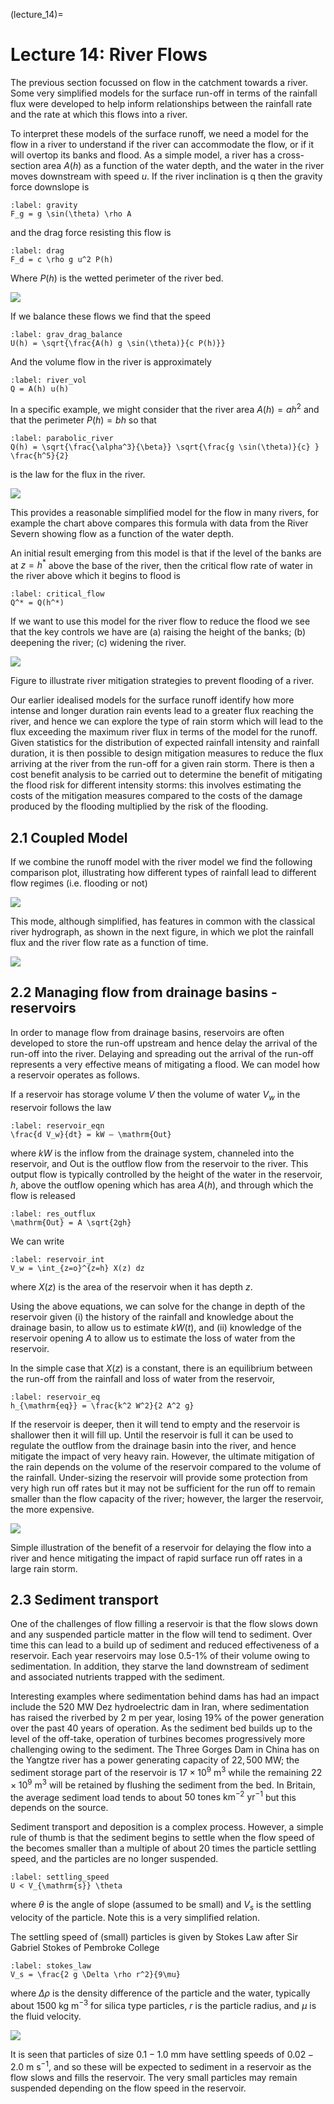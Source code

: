 (lecture_14)=
# Lecture 14: River Flows

The previous section focussed on flow in the catchment towards a river.
Some very simplified models for the surface run-off in terms of the rainfall flux were developed to help inform relationships between the rainfall rate and the rate at which this flows into a river.

To interpret these models of the surface runoff, we need a model for the flow in a river to understand if the river can accommodate the flow, or if it will overtop its banks and flood.
As a simple model, a river has a cross-section area $A(h)$ as a function of the water depth, and the water in the river moves downstream with speed $u$.
If the river inclination is q then the gravity force downslope is

```{math}
:label: gravity
F_g = g \sin(\theta) \rho A
```

and the drag force resisting this flow is

```{math}
:label: drag
F_d = c \rho g u^2 P(h)
```

Where $P(h)$ is the wetted perimeter of the river bed.

![](figures/figure1.png)

If we balance these flows we find that the speed

```{math}
:label: grav_drag_balance
U(h) = \sqrt{\frac{A(h) g \sin(\theta)}{c P(h)}}
```

And the volume flow in the river is approximately

```{math}
:label: river_vol
Q = A(h) u(h)
```

In a specific example, we might consider that the river area $A(h) = a h^2$ and that the perimeter $P(h) = b h$ so that

```{math}
:label: parabolic_river
Q(h) = \sqrt{\frac{\alpha^3}{\beta}} \sqrt{\frac{g \sin(\theta)}{c} } \frac{h^5}{2}
```

is the law for the flux in the river.

![](figures/figure2.png)

This provides a reasonable simplified model for the flow in many rivers, for example the chart above compares this formula with data from the River Severn showing flow as a function of the water depth.

An initial result emerging from this model is that if the level of the banks are at $z = h^*$ above the base of the river, then the critical flow rate of water in the river above which it begins to flood is

```{math}
:label: critical_flow
Q^* = Q(h^*)
```

If we want to use this model for the river flow to reduce the flood we see that the key controls we have are (a) raising the height of the banks; (b) deepening the river; (c) widening the river.

![](figures/figure3.png)

Figure to illustrate river mitigation strategies to prevent flooding of a river.

Our earlier idealised models for the surface runoff identify how more intense and longer duration rain events lead to a greater flux reaching the river, and hence we can explore the type of rain storm which will lead to the flux exceeding the maximum river flux in terms of the model for the runoff.
Given statistics for the distribution of expected rainfall intensity and rainfall duration, it is then possible to design mitigation measures to reduce the flux arriving at the river from the run-off for a given rain storm.
There is then a cost benefit analysis to be carried out to determine the benefit of mitigating the flood risk for different intensity storms: this involves estimating the costs of the mitigation measures compared to the costs of the damage produced by the flooding multiplied by the risk of the flooding.

## 2.1 Coupled Model

If we combine the runoff model with the river model we find the following comparison plot, illustrating how different types of rainfall lead to different flow regimes (i.e. flooding or not)

![](figures/figure4.png)

This mode, although simplified, has features in common with the classical river hydrograph, as shown in the next figure, in which we plot the rainfall flux and the river flow rate as a function of time.

![](figures/figure5.png)

## 2.2 Managing flow from drainage basins - reservoirs

In order to manage flow from drainage basins, reservoirs are often developed to store the run-off upstream and hence delay the arrival of the run-off into the river.
Delaying and spreading out the arrival of the run-off represents a very effective means of mitigating a flood.
We can model how a reservoir operates as follows.

If a reservoir has storage volume $V$ then the volume of water $V_w$ in the reservoir follows the law

```{math}
:label: reservoir_eqn
\frac{d V_w}{dt} = kW – \mathrm{Out}
```

where $kW$ is the inflow from the drainage system, channeled into the reservoir, and $\mathrm{Out}$ is the outflow flow from the reservoir to the river.
This output flow is typically controlled by the height of the water in the reservoir, $h$, above the outflow opening which has area $A(h)$, and through which the flow is released

```{math}
:label: res_outflux
\mathrm{Out} = A \sqrt{2gh}
```

We can write

```{math}
:label: reservoir_int
V_w = \int_{z=o}^{z=h} X(z) dz
```

where $X(z)$ is the area of the reservoir when it has depth $z$.

Using the above equations, we can solve for the change in depth of the reservoir given (i) the history of the rainfall and knowledge about the drainage basin, to allow us to estimate $kW(t)$, and (ii) knowledge of the reservoir opening $A$ to allow us to estimate the loss of water from the reservoir.

In the simple case that $X(z)$ is a constant, there is an equilibrium between the run-off from the rainfall and loss of water from the reservoir,

```{math}
:label: reservoir_eq
h_{\mathrm{eq}} = \frac{k^2 W^2}{2 A^2 g}
```

If the reservoir is deeper, then it will tend to empty and the reservoir is shallower then it will fill up.
Until the reservoir is full it can be used to regulate the outflow from the drainage basin into the river, and hence mitigate the impact of very heavy rain.
However, the ultimate mitigation of the rain depends on the volume of the reservoir compared to the volume of the rainfall.
Under-sizing the reservoir will provide some protection from very high run off rates but it may not be sufficient for the run off to remain smaller than the flow capacity of the river; however, the larger the reservoir, the more expensive.

![](figures/figure6.png)

Simple illustration of the benefit of a reservoir for delaying the flow into a river and hence mitigating the impact of rapid surface run off rates in a large rain storm.

## 2.3 Sediment transport

One of the challenges of flow filling a reservoir is that the flow slows down and any suspended particle matter in the flow will tend to sediment.
Over time this can lead to a build up of sediment and reduced effectiveness of a reservoir.
Each year reservoirs may lose 0.5-1% of their volume owing to sedimentation.
In addition, they starve the land downstream of sediment and associated nutrients trapped with the sediment.

Interesting examples where sedimentation behind dams has had an impact include the $520 \ \mathrm{MW}$ Dez hydroelectric dam in Iran, where sedimentation has raised the riverbed by $2 \ \mathrm{m}$ per year, losing 19% of the power generation over the past 40 years of operation.
As the sediment bed builds up to the level of the off-take, operation of turbines becomes progressively more challenging owing to the sediment.
The Three Gorges Dam in China has on the Yangtze river has a power generating capacity of $22,500 \ \mathrm{MW}$; the sediment storage part of the reservoir is $17 \times 10^9 \ \mathrm{m}^3$ while the remaining $22 \times 10^9 \ \mathrm{m}^3$ will be retained by flushing the sediment from the bed.
In Britain, the average sediment load tends to about $50 \ \mathrm{tones \ km^{-2} \ yr^{-1}}$ but this depends on the source.

Sediment transport and deposition is a complex process.
However, a simple rule of thumb is that the sediment begins to settle when the flow speed of the becomes smaller than a multiple of about 20 times the particle settling speed, and the particles are no longer suspended.

```{math}
:label: settling_speed
U < V_{\mathrm{s}} \theta
```

where $\theta$ is the angle of slope (assumed to be small) and $V_s$ is the settling velocity of the particle.
Note this is a very simplified relation.

The settling speed of (small) particles is given by Stokes Law after Sir Gabriel Stokes of Pembroke College

```{math}
:label: stokes_law
V_s = \frac{2 g \Delta \rho r^2}{9\mu} 
```

where $\Delta \rho$ is the density difference of the particle and the water, typically about $1500 \ \mathrm{kg \ m^{-3}}$ for silica type particles, $r$ is the particle radius, and $\mu$ is the fluid velocity.

![](figures/figure7.png)

It is seen that particles of size $0.1-1.0 \ \mathrm{mm}$ have settling speeds of $0.02-2.0 \ \mathrm{m \ s^{-1}}$, and so these will be expected to sediment in a reservoir as the flow slows and fills the reservoir.
The very small particles may remain suspended depending on the flow speed in the reservoir.
